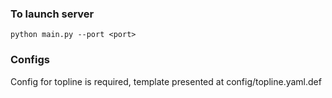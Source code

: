 ### To launch server 

`python main.py --port <port>`

### Configs

Config for topline is required, template presented at config/topline.yaml.def
